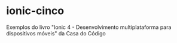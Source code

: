 # ionic-cinco
Exemplos do livro "Ionic 4 - Desenvolvimento multiplataforma para dispositivos móveis" da Casa do Código
